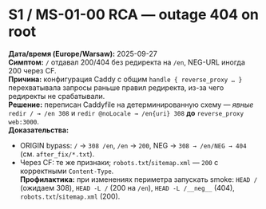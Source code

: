 # S1 / MS-01-00 RCA — outage 404 on root

**Дата/время (Europe/Warsaw):** 2025-09-27  
**Симптом:** `/` отдавал 200/404 без редиректа на `/en`, NEG-URL иногда 200 через CF.  
**Причина:** конфигурация Caddy с общим `handle { reverse_proxy … }` перехватывала запросы раньше правил редиректа, из-за чего редиректы не срабатывали.  
**Решение:** переписан Caddyfile на детерминированную схему — *явные* `redir / → /en 308` и `redir @noLocale → /en{uri} 308` **до** `reverse_proxy web:3000`.  
**Доказательства:**  
- ORIGIN bypass: `/` → `308 /en`, `/en` → `200`, NEG → `308 → /en/NEG → 404` (см. `after_fix/*.txt`).  
- Через CF: те же признаки; `robots.txt`/`sitemap.xml` — `200` с корректными `Content-Type`.  
**Профилактика:** при изменениях периметра запускать smoke: `HEAD /` (ожидаем 308), `HEAD -L /` (200 на `/en`), `HEAD -L /__neg__` (404), `robots.txt`/`sitemap.xml` (200).
